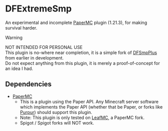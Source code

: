 # DFExtremeSmp
An experimental and incomplete [PaperMC](https://papermc.io/) plugin (1.21.3), for making survival harder.

> [!WARNING]
> NOT INTENDED FOR PERSONAL USE  
> This plugin is no-where near completion, it is a simple fork of [DFSmpPlus](https://github.com/df-mcserver/DFSmpPlus) from earlier in development.  
> Do not expect anything from this plugin, it is merely a proof-of-concept for an idea I had.

## Dependencies
- [PaperMC](https://papermc.io/)
    - This is a plugin using the Paper API. Any Minecraft server software which implements the Paper API (whether that be Paper, or forks like [Purpur](https://purpurmc.org/)) should support this plugin.
    - Note: This plugin is only tested on [LeafMC](https://www.leafmc.one/), a PaperMC fork.
    - Spigot / Spigot forks will NOT work.
